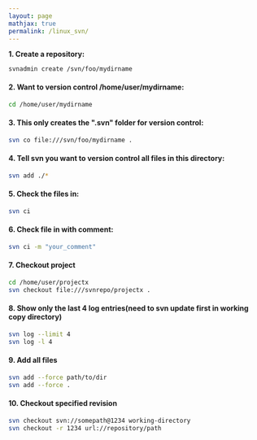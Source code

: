 ```yaml
---
layout: page
mathjax: true
permalink: /linux_svn/
---
```


**1. Create a repository:**




```{r, engine='bash', count_lines}
svnadmin create /svn/foo/mydirname
```

#### 2. Want to version control /home/user/mydirname:

```bash
cd /home/user/mydirname
```

#### 3. This only creates the ".svn" folder for version control:

```bash
svn co file:///svn/foo/mydirname .
```

#### 4. Tell svn you want to version control all files in this directory:

```bash
svn add ./*
```

#### 5. Check the files in:

```bash
svn ci
```

#### 6. Check file in with comment:

```bash
svn ci -m "your_comment"
```

#### 7. Checkout project

```bash
cd /home/user/projectx
svn checkout file:///svnrepo/projectx .
```

#### 8. Show only the last 4 log entries(need to svn update first in working copy directory)

```bash
svn log --limit 4
svn log -l 4
```

#### 9. Add all files

```bash
svn add --force path/to/dir
svn add --force .
```

#### 10. Checkout specified revision

```bash
svn checkout svn://somepath@1234 working-directory
svn checkout -r 1234 url://repository/path
```
